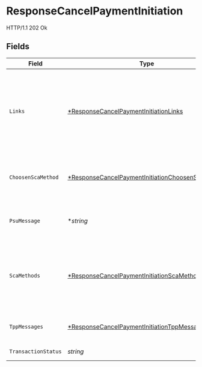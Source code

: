 # ResponseCancelPaymentInitiation

HTTP/1.1 202 Ok


## Fields

| Field                                                                                                                                     | Type                                                                                                                                      | Required                                                                                                                                  | Description                                                                                                                               | Example                                                                                                                                   |
| ----------------------------------------------------------------------------------------------------------------------------------------- | ----------------------------------------------------------------------------------------------------------------------------------------- | ----------------------------------------------------------------------------------------------------------------------------------------- | ----------------------------------------------------------------------------------------------------------------------------------------- | ----------------------------------------------------------------------------------------------------------------------------------------- |
| `Links`                                                                                                                                   | [*ResponseCancelPaymentInitiationLinks](../../models/shared/responsecancelpaymentinitiationlinks.md)                                      | :heavy_minus_sign:                                                                                                                        | Lista de hipervínculos para ser reconocidos por el TPP. Dependen de la decisión que tome el ASPSP dinámicamente al evaluar la operación.  |                                                                                                                                           |
| `ChoosenScaMethod`                                                                                                                        | [*ResponseCancelPaymentInitiationChoosenScaMethod](../../models/shared/responsecancelpaymentinitiationchoosenscamethod.md)                | :heavy_minus_sign:                                                                                                                        | NO SOPORTADO EN ESTA VERSIÓN. SOLO EMBEBIDO                                                                                               |                                                                                                                                           |
| `PsuMessage`                                                                                                                              | **string*                                                                                                                                 | :heavy_minus_sign:                                                                                                                        | Texto enviado al TPP a través del HUB para ser mostrado al PSU.                                                                           | Mensaje de ejemplo                                                                                                                        |
| `ScaMethods`                                                                                                                              | [*ResponseCancelPaymentInitiationScaMethods](../../models/shared/responsecancelpaymentinitiationscamethods.md)                            | :heavy_minus_sign:                                                                                                                        | Este elemento es contenido si SCA es requerido y si el PSU puede elegir entre diferentes métodos de autenticación.                        |                                                                                                                                           |
| `TppMessages`                                                                                                                             | [*ResponseCancelPaymentInitiationTppMessages](../../models/shared/responsecancelpaymentinitiationtppmessages.md)                          | :heavy_minus_sign:                                                                                                                        | Mensaje para el TPP enviado a través del HUB.                                                                                             |                                                                                                                                           |
| `TransactionStatus`                                                                                                                       | *string*                                                                                                                                  | :heavy_check_mark:                                                                                                                        | Estado de la transacción.                                                                                                                 |                                                                                                                                           |